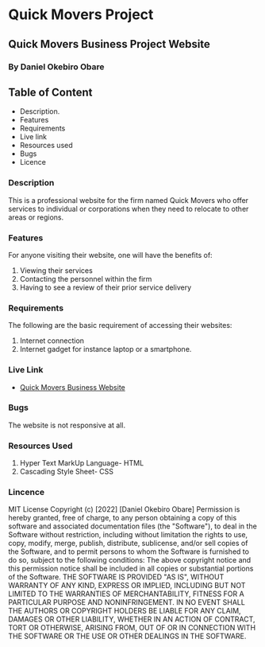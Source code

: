 # Quick Movers Project
## Quick Movers Business Project Website
### By Daniel Okebiro Obare
## Table of Content
* Description.
* Features
* Requirements
* Live link
* Resources used
* Bugs
* Licence


### Description

This is a professional website for the firm named Quick Movers who offer services to individual or corporations when they need to relocate to other areas or regions.

### Features

For anyone visiting their website, one will have the benefits of:

1. Viewing their services
2. Contacting the personnel within the firm
3. Having to see a review of their prior service delivery

### Requirements

The following are the basic requirement of accessing their websites:
1. Internet connection
2. Internet gadget for instance laptop or a smartphone.

### Live Link
* [Quick Movers Business Website](https://thecodingobare.github.io/Week-2-Independent-Project/)

### Bugs

The website is not responsive at all.

### Resources Used

1. Hyper Text MarkUp Language- HTML
2. Cascading Style Sheet- CSS

### Lincence
MIT License Copyright (c) [2022] [Daniel Okebiro Obare] Permission is hereby granted, free of charge, to any person obtaining a copy of this software and associated documentation files (the "Software"), to deal in the Software without restriction, including without limitation the rights to use, copy, modify, merge, publish, distribute, sublicense, and/or sell copies of the Software, and to permit persons to whom the Software is furnished to do so, subject to the following conditions: The above copyright notice and this permission notice shall be included in all copies or substantial portions of the Software. THE SOFTWARE IS PROVIDED "AS IS", WITHOUT WARRANTY OF ANY KIND, EXPRESS OR IMPLIED, INCLUDING BUT NOT LIMITED TO THE WARRANTIES OF MERCHANTABILITY, FITNESS FOR A PARTICULAR PURPOSE AND NONINFRINGEMENT. IN NO EVENT SHALL THE AUTHORS OR COPYRIGHT HOLDERS BE LIABLE FOR ANY CLAIM, DAMAGES OR OTHER LIABILITY, WHETHER IN AN ACTION OF CONTRACT, TORT OR OTHERWISE, ARISING FROM, OUT OF OR IN CONNECTION WITH THE SOFTWARE OR THE USE OR OTHER DEALINGS IN THE SOFTWARE.


